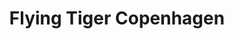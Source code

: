 ---
title: "Flying Tiger Copenhagen"
url: /leon/flying-tiger-copenhagen/
shop: tienda de variedades
---